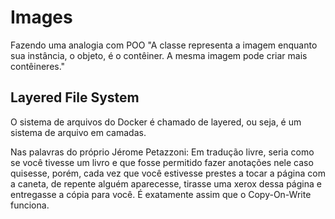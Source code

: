 # Images
Fazendo uma analogia com POO "A classe representa a imagem enquanto sua instância, o objeto, é o contêiner. A mesma imagem pode criar mais contêineres."

## Layered File System
O sistema de arquivos do Docker é chamado de layered, ou seja, é um sistema de arquivo em camadas.

Nas palavras do próprio Jérome Petazzoni:
Em tradução livre, seria como se você tivesse um livro e que fosse permitido fazer anotações nele caso quisesse, porém, cada vez que você estivesse prestes a tocar a página com a caneta, de repente alguém aparecesse, tirasse uma xerox dessa página e entregasse a cópia para você. É exatamente assim que o Copy-On-Write funciona.

